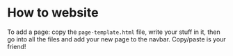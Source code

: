 # How to website

To add a page: copy the `page-template.html` file, write your stuff in it, then go into all the files and add your new page to the navbar. Copy/paste is your friend!
